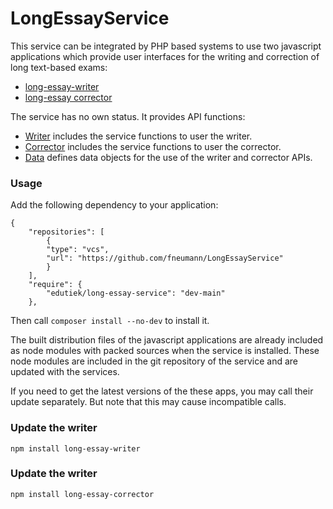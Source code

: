 # LongEssayService

This service can be integrated by PHP based systems to use two javascript applications which provide user interfaces 
for the writing and correction of long text-based exams:
* [long-essay-writer](https://github.com/fneumann/long-essay-writer) 
* [long-essay corrector](https://github.com/fneumann/long-essay-corrector)  

The service has no own status. It provides API functions:

* [Writer](./src/Writer/README.md) includes the service functions to user the writer.
* [Corrector](./src/Corrector/README.md) includes the service functions to user the corrector.
* [Data](./src/Data/README.md) defines data objects for the use of the writer and corrector APIs.

### Usage

Add the following dependency to your application:

````
{
    "repositories": [
        {
        "type": "vcs",
        "url": "https://github.com/fneumann/LongEssayService"
        }
    ],
    "require": {
        "edutiek/long-essay-service": "dev-main"
    },

````
Then call ``composer install --no-dev`` to install it.

The built distribution files of the javascript applications are already included as node modules with packed sources 
when the service is installed. These node modules are included in the git repository of the service and are updated
with the services.

If you need to get the latest versions of the these apps, you may call their update separately. But note that this
may cause incompatible calls.


### Update the writer
```
npm install long-essay-writer
```

### Update the writer
```
npm install long-essay-corrector
```